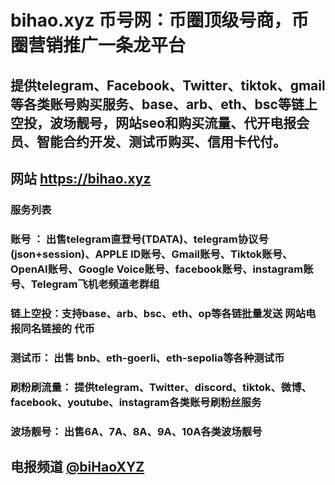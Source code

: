 # bihao.xyz 币号网：币圈顶级号商，币圈营销推广一条龙平台

## 提供telegram、Facebook、Twitter、tiktok、gmail等各类账号购买服务、base、arb、eth、bsc等链上空投，波场靓号，网站seo和购买流量、代开电报会员、智能合约开发、测试币购买、信用卡代付。

## 网站 https://bihao.xyz

### 服务列表

### 账号 ： 出售telegram直登号(TDATA)、telegram协议号(json+session)、APPLE ID账号、Gmail账号、Tiktok账号、OpenAI账号、Google Voice账号、facebook账号、instagram账号、Telegram飞机老频道老群组

### 链上空投：支持base、arb、bsc、eth、op等各链批量发送 网站电报同名链接的 代币

### 测试币： 出售 bnb、eth-goerli、eth-sepolia等各种测试币

### 刷粉刷流量： 提供telegram、Twitter、discord、tiktok、微博、facebook、youtube、instagram各类账号刷粉丝服务

### 波场靓号： 出售6A、7A、8A、9A、10A各类波场靓号

## 电报频道 [@biHaoXYZ](https://t.me/biHaoXYZ)    

